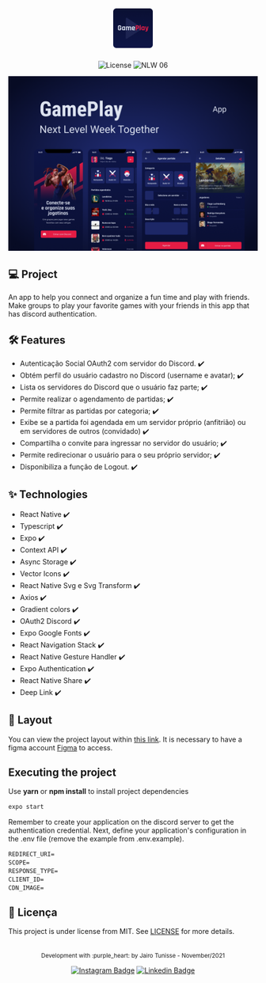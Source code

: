 <h1 align="center">
  <img alt="GamePlay" height="80" title="Gameplay" src=".github/logo.png" />
</h1>

<p align="center">
  <img alt="License" src="https://img.shields.io/static/v1?label=license&message=MIT&color=E51C44&labelColor=0A1033">

 <img src="https://img.shields.io/static/v1?label=NLW&message=06&color=E51C44&labelColor=0A1033" alt="NLW 06" />
</p>


![cover](.github/cover.png?style=flat)


## 💻 Project
An app to help you connect and organize a fun time and play with friends. Make groups to play your favorite games with your friends in this app that has discord authentication.


## :hammer_and_wrench: Features 

-  Autenticação Social OAuth2 com servidor do Discord. :heavy_check_mark:
-  Obtém perfil do usuário cadastro no Discord (username e avatar); :heavy_check_mark:
-  Lista os servidores do Discord que o usuário faz parte; :heavy_check_mark: 
-  Permite realizar o agendamento de partidas; :heavy_check_mark: 
-  Permite filtrar as partidas por categoria; :heavy_check_mark: 
-  Exibe se a partida foi agendada em um servidor próprio (anfitrião) ou em servidores de outros (convidado) :heavy_check_mark:    
-  Compartilha o convite para ingressar no servidor do usuário; :heavy_check_mark: 
-  Permite redirecionar o usuário para o seu próprio servidor; :heavy_check_mark: 
-  Disponibiliza a função de Logout. :heavy_check_mark: 


## ✨ Technologies

-   React Native :heavy_check_mark:
-   Typescript :heavy_check_mark:
-   Expo :heavy_check_mark:
-   Context API :heavy_check_mark:
-   Async Storage :heavy_check_mark:
-   Vector Icons :heavy_check_mark:
-   React Native Svg e Svg Transform :heavy_check_mark:
-   Axios :heavy_check_mark:
-   Gradient colors :heavy_check_mark:
-   OAuth2 Discord  :heavy_check_mark:
-   Expo Google Fonts :heavy_check_mark:
-   React Navigation Stack :heavy_check_mark:
-   React Native Gesture Handler :heavy_check_mark:
-   Expo Authentication :heavy_check_mark:
-   React Native Share :heavy_check_mark:
-   Deep Link :heavy_check_mark:


## 🔖 Layout
You can view the project layout within [this link](https://www.figma.com/file/0kv33XYjvOgvKGKHBaiR07/GamePlay-NLW-Together?node-id=58913%3A83). It is necessary to have a figma account [Figma](http://figma.com/) to access.


## Executing the project

Use **yarn** or **npm install** to install project dependencies

```cl
expo start
```

Remember to create your application on the discord server to get the authentication credential. Next, define your application's configuration in the .env file (remove the example from .env.example).
 
 ```cl
REDIRECT_URI=
SCOPE=
RESPONSE_TYPE=
CLIENT_ID=
CDN_IMAGE=
```


## 📄 Licença
This project is under license from MIT. See [LICENSE](LICENSE.md) for more details.

<br />

<div align="center"> 
  <small>Development with :purple_heart: by Jairo Tunisse - November/2021</small>
  
  [![Instagram Badge](https://img.shields.io/badge/-jairotunisse-6633cc?style=flat-square&labelColor=6633cc&logo=instagram&logoColor=white&link=https://www.instagram.com/jairotunisse/)](https://www.instagram.com/jairotunisse)
  [![Linkedin Badge](https://img.shields.io/badge/-jairotsb-6633cc?style=flat-square&logo=Linkedin&logoColor=white&link=https://www.linkedin.com/in/jairotsb)](https://www.linkedin.com/in/jairotsb/)
  
</div>
